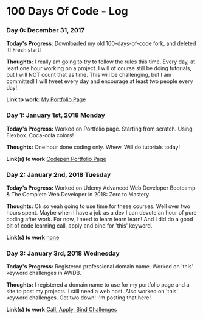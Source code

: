 # 100 Days Of Code - Log

### Day 0: December 31, 2017

**Today's Progress**: Downloaded my old 100-days-of-code fork, and deleted it! Fresh start!

**Thoughts:** I really am going to try to follow the rules this time. Every day, at least one hour working on a project. I will of course still be doing tutorials, but I will NOT count that as time. This will be challenging, but I am committed! I will tweet every day and encourage at least two people every day!

**Link to work:** [My Portfolio Page](http://www.mikerobards.com)


### Day 1: January 1st, 2018 Monday

**Today's Progress:** Worked on Portfolio page. Starting from scratch. Using Flexbox. Coca-cola colors! 

**Thoughts:** One hour done coding only. Whew. Will do tutorials today! 

**Link(s) to work** [Codepen Portfolio Page](https://codepen.io/mikerobards/full/OzgPRR/)

### Day 2: January 2nd, 2018 Tuesday

**Today's Progress:** Worked on Udemy Advanced Web Developer Bootcamp & The Complete Web Developer in 2018: Zero to Mastery.

**Thoughts:** Ok so yeah going to use time for these courses. Well over two hours spent. Maybe when I have a job as a dev I can devote an hour of pure coding after work. For now, I need to learn learn learn! And I did do a good bit of code learning call, apply and bind for 'this' keyword. 

**Link(s) to work** [none](#)

### Day 3: January 3rd, 2018 Wednesday

**Today's Progress:** Registered professional domain name. Worked on 'this' keyword challenges in AWDB.

**Thoughts:** I registered a domain name to use for my portfolio page and a site to post my projects. I still need a web host. Also worked on 'this' keyword challenges. Got two down! I'm posting that here!

**Link(s) to work** [Call, Apply, Bind Challenges](#)
